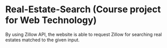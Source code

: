 Real-Estate-Search (Course project for Web Technology)
==================

By using Zillow API, the website is able to request Zillow for searching real estates matched to the given input.
